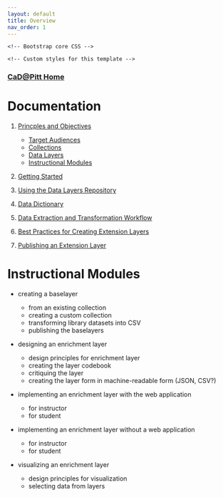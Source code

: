 ```yaml
---
layout: default
title: Overview
nav_order: 1
---
```


<!--<html lang="en">
  <head>
    <meta charset="utf-8">
    <meta name="viewport" content="width=device-width, initial-scale=1, shrink-to-fit=no">
    <meta name="description" content="">
    <meta name="author" content="">
    <link rel="icon" href="favicon.ico">

    <title>CaD@Pitt</title>-->

    <!-- Bootstrap core CSS -->
  <!--  <link href="css/bootstrap.min.css" rel="stylesheet">-->

    <!-- Custom styles for this template -->
  <!--  <link href="css/jumbotron.css" rel="stylesheet">
  </head>

  <body>
  <nav class="navbar navbar-expand-md navbar-dark fixed-top bg-dark">
      <a class="navbar-brand" href="https://cadatpitt.github.io/">CaD@Pitt</a>
      <button class="navbar-toggler" type="button" data-toggle="collapse" data-target="#navbarsExampleDefault" aria-controls="navbarsExampleDefault" aria-expanded="false" aria-label="Toggle navigation">
        <span class="navbar-toggler-icon"></span>
      </button>

      <div class="collapse navbar-collapse" id="navbarsExampleDefault">
        <ul class="navbar-nav mr-auto">
          <li class="nav-item active">
            <a class="nav-link" href="https://cadatpitt.github.io/">Home<span class="sr-only">(current)</span></a>
          </li>

          <li class="nav-item">
            <a class="nav-link" href="https://cadatpitt.github.io/project">Our Project</a>
          </li>

          <li class="nav-item">
            <a class="nav-link" href="https://cadatpitt.github.io/team">Team</a>
          </li>

          <li class="nav-item">
            <a class="nav-link" href="https://collectionsasdata.github.io/part2whole/" target="_blank">About the Parent Project</a>
          </li>
        </ul>

      </div>
  </nav>
    </body>
  </html> -->


### [CaD@Pitt Home](http://cadatpitt.github.io)

# Documentation

01. [Princples and Objectives](01-principles-and-objectives.md)
    - [Target Audiences](01-principles-and-objectives.md#target-audiences)
    - [Collections](01-principles-and-objectives.md#collections)
    - [Data Layers](01-principles-and-objectives.md#data-layers)
    - [Instructional Modules](01-principles-and-objectives.md#instructional-modules)

02. [Getting Started](02-getting-started.md)

03. [Using the Data Layers Repository](03-using-the-data-layers-repository.md)

04. [Data Dictionary](https://github.com/CaDatPitt/data-layers/wiki)

05. [Data Extraction and Transformation Workflow](05-data-extraction-and-transformation-workflow.md)

06. [Best Practices for Creating Extension Layers](06-best-practices-for-creating-extension-layers.md)

07. [Publishing an Extension Layer](07-publishing-an-extension-layer.md)


# Instructional Modules

* creating a baselayer
  * from an existing collection
  * creating a custom collection
  * transforming library datasets into CSV
  * publishing the baselayers

* designing an enrichment layer
  * design principles for enrichment layer
  * creating the layer codebook
  * critiquing the layer
  * creating the layer form in machine-readable form (JSON, CSV?)

* implementing an enrichment layer with the web application
  * for instructor
  * for student

* implementing an enrichment layer without a web application
  * for instructor
  * for student

* visualizing an enrichment layer
  * design principles for visualization
  * selecting data from layers

